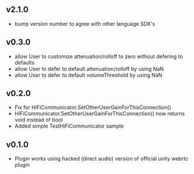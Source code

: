 ## v2.1.0
* bump version number to agree with other language SDK's

## v0.3.0
* allow User to customize attenuation/rolloff to zero without defering to defaults
* allow User to defer to default attenuation/rolloff by using NaN
* allow User to defer to default volumeThreshold by using NaN

## v0.2.0
* Fix for HiFiCommunicator.SetOtherUserGainForThisConnection()
* HiFiCommunicator.SetOtherUserGainForThisConnection() now returns void instead of bool
* Added simple TestHiFiCommunicator sample

## v0.1.0
* Plugin works using hacked (direct audio) version of official unity webrtc plugin

